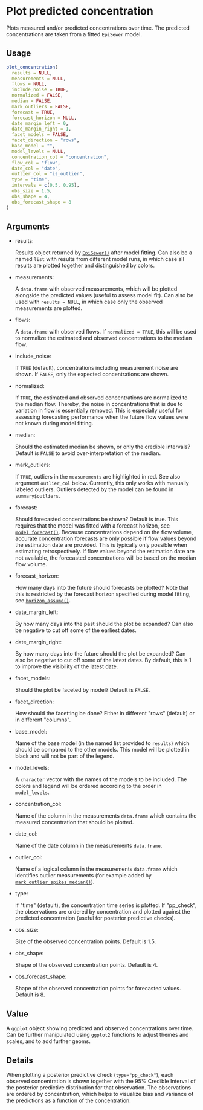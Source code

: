 # Plot predicted concentration

Plots measured and/or predicted concentrations over time. The predicted
concentrations are taken from a fitted `EpiSewer` model.

## Usage

``` r
plot_concentration(
  results = NULL,
  measurements = NULL,
  flows = NULL,
  include_noise = TRUE,
  normalized = FALSE,
  median = FALSE,
  mark_outliers = FALSE,
  forecast = TRUE,
  forecast_horizon = NULL,
  date_margin_left = 0,
  date_margin_right = 1,
  facet_models = FALSE,
  facet_direction = "rows",
  base_model = "",
  model_levels = NULL,
  concentration_col = "concentration",
  flow_col = "flow",
  date_col = "date",
  outlier_col = "is_outlier",
  type = "time",
  intervals = c(0.5, 0.95),
  obs_size = 1.5,
  obs_shape = 4,
  obs_forecast_shape = 8
)
```

## Arguments

- results:

  Results object returned by
  [`EpiSewer()`](https://adrian-lison.github.io/EpiSewer/reference/EpiSewer.md)
  after model fitting. Can also be a named `list` with results from
  different model runs, in which case all results are plotted together
  and distinguished by colors.

- measurements:

  A `data.frame` with observed measurements, which will be plotted
  alongside the predicted values (useful to assess model fit). Can also
  be used with `results = NULL`, in which case only the observed
  measurements are plotted.

- flows:

  A `data.frame` with observed flows. If `normalized = TRUE`, this will
  be used to normalize the estimated and observed concentrations to the
  median flow.

- include_noise:

  If `TRUE` (default), concentrations including measurement noise are
  shown. If `FALSE`, only the expected concentrations are shown.

- normalized:

  If `TRUE`, the estimated and observed concentrations are normalized to
  the median flow. Thereby, the noise in concentrations that is due to
  variation in flow is essentially removed. This is especially useful
  for assessing forecasting performance when the future flow values were
  not known during model fitting.

- median:

  Should the estimated median be shown, or only the credible intervals?
  Default is `FALSE` to avoid over-interpretation of the median.

- mark_outliers:

  If `TRUE`, outliers in the `measurements` are highlighted in red. See
  also argument `outlier_col` below. Currently, this only works with
  manually labeled outliers. Outliers detected by the model can be found
  in `summary$outliers`.

- forecast:

  Should forecasted concentrations be shown? Default is true. This
  requires that the model was fitted with a forecast horizon, see
  [`model_forecast()`](https://adrian-lison.github.io/EpiSewer/reference/model_forecast.md).
  Because concentrations depend on the flow volume, accurate
  concentration forecasts are only possible if flow values beyond the
  estimation date are provided. This is typically only possible when
  estimating retrospectively. If flow values beyond the estimation date
  are not available, the forecasted concentrations will be based on the
  median flow volume.

- forecast_horizon:

  How many days into the future should forecasts be plotted? Note that
  this is restricted by the forecast horizon specified during model
  fitting, see
  [`horizon_assume()`](https://adrian-lison.github.io/EpiSewer/reference/horizon_assume.md).

- date_margin_left:

  By how many days into the past should the plot be expanded? Can also
  be negative to cut off some of the earliest dates.

- date_margin_right:

  By how many days into the future should the plot be expanded? Can also
  be negative to cut off some of the latest dates. By default, this is 1
  to improve the visibility of the latest date.

- facet_models:

  Should the plot be faceted by model? Default is `FALSE`.

- facet_direction:

  How should the facetting be done? Either in different "rows" (default)
  or in different "columns".

- base_model:

  Name of the base model (in the named list provided to `results`) which
  should be compared to the other models. This model will be plotted in
  black and will not be part of the legend.

- model_levels:

  A `character` vector with the names of the models to be included. The
  colors and legend will be ordered according to the order in
  `model_levels`.

- concentration_col:

  Name of the column in the measurements `data.frame` which contains the
  measured concentration that should be plotted.

- date_col:

  Name of the date column in the measurements `data.frame`.

- outlier_col:

  Name of a logical column in the measurements `data.frame` which
  identifies outlier measurements (for example added by
  [`mark_outlier_spikes_median()`](https://adrian-lison.github.io/EpiSewer/reference/mark_outlier_spikes_median.md)).

- type:

  If "time" (default), the concentration time series is plotted. If
  "pp_check", the observations are ordered by concentration and plotted
  against the predicted concentration (useful for posterior predictive
  checks).

- obs_size:

  Size of the observed concentration points. Default is 1.5.

- obs_shape:

  Shape of the observed concentration points. Default is 4.

- obs_forecast_shape:

  Shape of the observed concentration points for forecasted values.
  Default is 8.

## Value

A `ggplot` object showing predicted and observed concentrations over
time. Can be further manipulated using `ggplot2` functions to adjust
themes and scales, and to add further geoms.

## Details

When plotting a posterior predictive check (`type="pp_check"`), each
observed concentration is shown together with the 95% Credible Interval
of the posterior predictive distribution for that observation. The
observations are ordered by concentration, which helps to visualize bias
and variance of the predictions as a function of the concentration.
